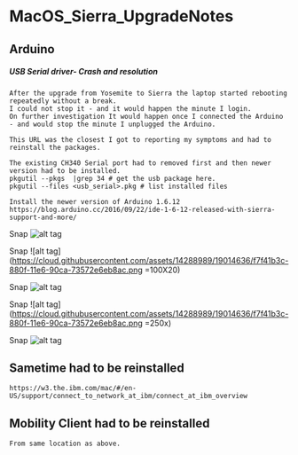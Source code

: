 # MacOS_Sierra_UpgradeNotes

## Arduino 

##### USB Serial driver- Crash and resolution
    After the upgrade from Yosemite to Sierra the laptop started rebooting repeatedly without a break.
    I could not stop it - and it would happen the minute I login.
    On further investigation It would happen once I connected the Arduino - and would stop the minute I unplugged the Arduino.

    This URL was the closest I got to reporting my symptoms and had to reinstall the packages.

    The existing CH340 Serial port had to removed first and then newer version had to be installed.
    pkgutil --pkgs  |grep 34 # get the usb package here.
    pkgutil --files <usb_serial>.pkg # list installed files
   
    Install the newer version of Arduino 1.6.12
    https://blog.arduino.cc/2016/09/22/ide-1-6-12-released-with-sierra-support-and-more/


Snap
![alt tag](https://cloud.githubusercontent.com/assets/14288989/19014628/b7d1cfae-880f-11e6-9d5b-0c69830953a2.png)


Snap
![alt tag](https://cloud.githubusercontent.com/assets/14288989/19014636/f7f41b3c-880f-11e6-90ca-73572e6eb8ac.png =100X20)

Snap
![alt tag](https://cloud.githubusercontent.com/assets/14288989/19014633/e7af42b0-880f-11e6-806e-ff5c17063d64.png)

Snap
![alt tag](https://cloud.githubusercontent.com/assets/14288989/19014636/f7f41b3c-880f-11e6-90ca-73572e6eb8ac.png =250x)

Snap
![alt tag](https://cloud.githubusercontent.com/assets/14288989/19014642/3637045e-8810-11e6-97c7-c18c9e2517ef.png)


## Sametime had to be reinstalled
    https://w3.the.ibm.com/mac/#/en-US/support/connect_to_network_at_ibm/connect_at_ibm_overview

## Mobility Client had to be reinstalled
    From same location as above.
